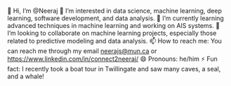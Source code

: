 👋 Hi, I’m @Neeraj
👀 I’m interested in data science, machine learning, deep learning, software development, and data analysis.
🌱 I’m currently learning advanced techniques in machine learning and working on AIS systems.
💞️ I’m looking to collaborate on machine learning projects, especially those related to predictive modeling and data analysis.
📫 How to reach me: You can reach me through my email neerajs@mun.ca or https://www.linkedin.com/in/connect2neeraj/
😄 Pronouns: he/him
⚡ Fun fact: I recently took a boat tour in Twillingate and saw many caves, a seal, and a whale!

<!---
Neerajxcode/Neerajxcode is a ✨ special ✨ repository because its `README.md` (this file) appears on your GitHub profile.
You can click the Preview link to take a look at your changes.
--->
